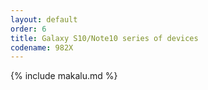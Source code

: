 ```yaml
---
layout: default
order: 6
title: Galaxy S10/Note10 series of devices
codename: 982X
---
```


{% include makalu.md %}
